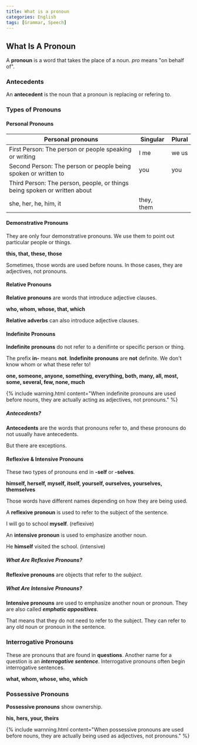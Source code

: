 ```yaml
---
title: What is a pronoun
categories: English 
tags: [Grammar, Speech]
---
```

## What Is A Pronoun
A **pronoun** is a word that takes the place of a noun. *pro* means "on behalf
of".

### Antecedents
An **antecedent** is the noun that a pronoun is replacing or refering to.
### Types of Pronouns
#### Personal Pronouns
| Personal pronouns | Singular | Plural |
|-------------------|----------|--------|
| First Person: The person or people speaking or writing | I me | we us |
| Second Person: The person or people being spoken or written to | you | you |
| Third Person: The person, people, or things being spoken or written about |
| she, her, he, him, it | they, them |

#### Demonstrative Pronouns
They are only four demonstrative pronouns. We use them to point out particular
people or things.

<span style="align:center">**this, that, these, those**</span>

Sometimes, those words are used before nouns. In those cases, they are adjectives, not pronouns.

#### Relative Pronouns
**Relative pronouns** are words that introduce adjective clauses.

<span style="align: center;">**who, whom, whose, that, which**</span>

**Relative adverbs** can also introduce adjective clauses.

#### Indefinite Pronouns
**Indefinite pronouns** do not refer to a denifinte or specific person or thing.

The prefix **in-** means **not**. **Indefinite pronouns** are **not** definite.
We don't know whom or what these refer to!

**one, someone, anyone, something, everything, both, many, all, most, some,
several, few, none, much**

{% include warning.html content="When indefinite pronouns are used before nouns, they are actually acting as adjectives, not pronouns." %}

##### Antecedents?
**Antecedents** are the words that pronouns refer to, and these pronouns do not
usually have antecedents.

But there are exceptions.

#### Reflexive & Intensive Pronouns
These two types of pronouns end in **-self** or **-selves**.

**himself, herself, myself, itself, yourself, ourselves, yourselves, themselves**

Those words have different names depending on how they are being used.

A **reflexive pronoun** is used to refer to the subject of the sentence.

I will go to school **myself**. (reflexive)

An **intensive pronoun** is used to emphasize another noun.

He **himself** visited the school. (intensive)

##### What Are Reflexive Pronouns?
**Reflexive pronouns** are objects that refer to the *subject*.
##### What Are Intensive Pronouns?
**Intensive pronouns** are used to emphasize another noun or pronoun. They are
also called ***emphatic appositives***.

That means that they do not need to refer to the subject. They can refer to any
old noun or pronoun in the sentence.

### Interrogative Pronouns
These are pronouns that are found in **questions**. Another name for a question
is an ***interrogative sentence***. Interrogative pronouns often begin interrogative sentences.

**what, whom, whose, who, which**

### Possessive Pronouns
**Possessive pronouns** show ownership.

**his, hers, your, theirs**

{% include warnning.html content="When possessive pronouns are used before nouns, they are actually being used as adjectives, not pronouns." %}
